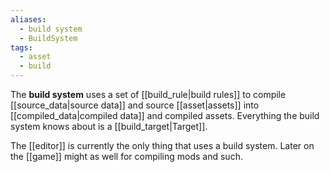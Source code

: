 ```yaml
---
aliases:
  - build system
  - BuildSystem
tags:
  - asset
  - build
---
```


The **build system** uses a set of [[build_rule|build rules]] to compile [[source_data|source data]] and source [[asset|assets]] into [[compiled_data|compiled data]] and compiled assets. Everything the build system knows about is a [[build_target|Target]].  

The [[editor]] is currently the only thing that uses a build system. Later on the [[game]] might as well for compiling mods and such.